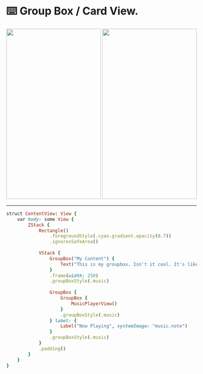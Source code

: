⌨️ Group Box / Card View.
=======

<img src="https://github.com/user-attachments/assets/4e859429-3238-40b0-8abc-6c7b7ae8604a" width="250" height="450">
<img src="https://github.com/user-attachments/assets/5e58bb5b-5e1a-4039-aac5-cbaa904d9f52" width="250" height="450">

-------

`````ruby
struct ContentView: View {
    var body: some View {
        ZStack {
            Rectangle()
                .foregroundStyle(.cyan.gradient.opacity(0.7))
                .ignoresSafeArea()
            
            VStack {
                GroupBox("My Content") {
                    Text("This is my groupbox. Isn't it cool. It's like a card view. Awesome!")
                }
                .frame(width: 250)
                .groupBoxStyle(.music)
                
                GroupBox {
                    GroupBox {
                        MusicPlayerView()
                    }
                    .groupBoxStyle(.music)
                } label: {
                    Label("Now Playing", systemImage: "music.note")
                }
                .groupBoxStyle(.music)
            }
            .padding()
        }
    }
}
`````
